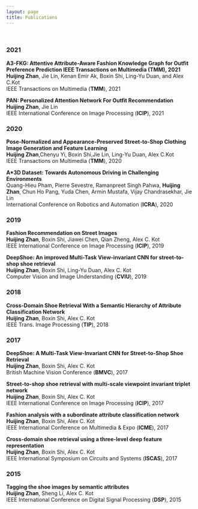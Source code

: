 ```yaml
---
layout: page
title: Publications
---
```


<br />

<h3>
    <a name='2021'></a> 2021
</h3>
<div class="media">
    <div class="media-body">
       <p class="media-heading">
          <strong> A3-FKG: Attentive Attribute-Aware Fashion Knowledge Graph for Outfit Preference Prediction IEEE Transactions on Multimedia (TMM), 2021
</strong><br />
           <b>Huijing Zhan</b>, Jie Lin, Kenan Emir Ak, Boxin Shi, Ling-Yu Duan, and Alex C.Kot<br />
           IEEE Transactions on Multimedia (<strong>TMM</strong>), 2021 <br />
       </p>
    </div>
</div>
<div class="media">
    <div class="media-body">
       <p class="media-heading">
          <strong> PAN: Personalized Attention Network For Outfit Recommendation
</strong><br />
           <b>Huijing Zhan</b>, Jie Lin<br />
          IEEE International Conference on Image Processing (<strong>ICIP</strong>), 2021<br />
       </p>
    </div>
</div>


<h3>
    <a name='2020'></a> 2020
</h3>
<div class="media">
    <div class="media-body">
       <p class="media-heading">
          <strong> Pose-Normalized and Appearance-Preserved Street-to-Shop Clothing Image Generation and Feature Learning
</strong><br />
           <b>Huijing Zhan</b>,Chenyu Yi, Boxin Shi,Jie Lin, Ling-Yu Duan, Alex C.Kot<br />
           IEEE Transactions on Multimedia (<strong>TMM</strong>), 2020 <br />
       </p>
    </div>
</div>
<div class="media">
    <div class="media-body">
       <p class="media-heading">
          <strong> A*3D Dataset: Towards Autonomous Driving in Challenging Environments
</strong><br />
           Quang-Hieu Pham, Pierre Sevestre, Ramanpreet Singh Pahwa, <b>Huijing Zhan</b>, Chun Ho Pang, Yuda Chen, Armin Mustafa,     Vijay Chandrasekhar, Jie Lin<br />
           International Conference on Robotics and Automation (<strong>ICRA</strong>), 2020 <br />
       </p>
    </div>
</div>
<h3>
    <a name='2019'></a> 2019
</h3>

<div class="media">
    <div class="media-body">
       <p class="media-heading">
          <strong> Fashion Recommendation on Street Images
</strong><br />
           <b>Huijing Zhan</b>, Boxin Shi, Jiawei Chen, Qian Zheng, Alex C. Kot<br />
          IEEE International Conference on Image Processing (<strong>ICIP</strong>), 2019<br />
       </p>
    </div>
</div>
<div class="media">
    <div class="media-body">
       <p class="media-heading">
          <strong>DeepShoe: An improved Multi-Task View-invariant CNN for street-to-shop shoe retrieval</strong><br />
           <b>Huijing Zhan</b>, Boxin Shi, Ling-Yu Duan, Alex C. Kot<br />
          Computer Vision and Image Understanding (<strong>CVIU</strong>), 2019<br />
       </p>
    </div>
</div>
<h3>
    <a name='2018'></a> 2018
</h3>
<div class="media">
    <div class="media-body">
       <p class="media-heading">
          <strong>Cross-Domain Shoe Retrieval With a Semantic Hierarchy of Attribute Classification Network</strong><br />
           <b>Huijing Zhan</b>, Boxin Shi, Alex C. Kot<br />
          IEEE Trans. Image Processing (<strong>TIP</strong>), 2018<br />
       </p>
    </div>
</div>
<h3>
    <a name='2017'></a> 2017
</h3>
<div class="media">
    <div class="media-body">
       <p class="media-heading">
          <strong> DeepShoe: A Multi-Task View-Invariant CNN for Street-to-Shop Shoe Retrieval</strong><br />
           <b>Huijing Zhan</b>, Boxin Shi, Alex C. Kot<br />
          British Machine Vision Conference (<strong>BMVC</strong>), 2017<br />
       </p>
    </div>
</div>
<div class="media">
    <div class="media-body">
       <p class="media-heading">
          <strong> Street-to-shop shoe retrieval with multi-scale viewpoint invariant triplet network</strong><br />
           <b>Huijing Zhan</b>, Boxin Shi, Alex C. Kot<br />
          IEEE International Conference on Image Processing (<strong>ICIP</strong>), 2017<br />
       </p>
    </div>
</div>
<div class="media">
    <div class="media-body">
       <p class="media-heading">
          <strong> Fashion analysis with a subordinate attribute classification network</strong><br />
           <b>Huijing Zhan</b>, Boxin Shi, Alex C. Kot<br />
          IEEE International Conference on Multimedia & Expo (<strong>ICME</strong>), 2017<br />
       </p>
    </div>
</div>
<div class="media">
    <div class="media-body">
       <p class="media-heading">
          <strong> Cross-domain shoe retrieval using a three-level deep feature representation</strong><br />
           <b>Huijing Zhan</b>, Boxin Shi, Alex C. Kot<br />
          IEEE International Symposium on Circuits and Systems (<strong>ISCAS</strong>), 2017<br />
       </p>
    </div>
</div>

<h3>
    <a name='2015'></a> 2015
</h3>
<div class="media">
    <div class="media-body">
       <p class="media-heading">
          <strong> Tagging the shoe images by semantic attributes</strong><br />
           <b>Huijing Zhan</b>, Sheng Li, Alex C. Kot<br />
          IEEE International Conference on Digital Signal Processing (<strong>DSP</strong>), 2015<br />
       </p>
    </div>
</div> 
